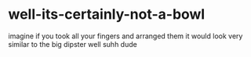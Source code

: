 # well-its-certainly-not-a-bowl
imagine if you took all your fingers and arranged them it would look very similar to the big dipster
well suhh dude
